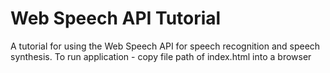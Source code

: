 # Web Speech API Tutorial

A tutorial for using the Web Speech API for speech recognition and speech synthesis. 
To run application - copy file path of index.html into a browser
